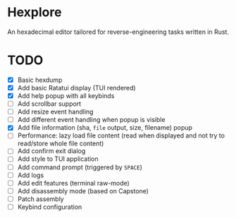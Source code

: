 # Hexplore

An hexadecimal editor tailored for reverse-engineering tasks written in Rust.

# TODO

- [x] Basic hexdump
- [x] Add basic Ratatui display (TUI rendered)
- [x] Add help popup with all keybinds
- [ ] Add scrollbar support
- [ ] Add resize event handling
- [ ] Add different event handling when popup is visible
- [x] Add file information (sha, `file` output, size, filename) popup
- [ ] Performance: lazy load file content (read when displayed and not try to read/store whole file content)
- [ ] Add confirm exit dialog
- [ ] Add style to TUI application
- [ ] Add command prompt (triggered by `SPACE`)
- [ ] Add logs
- [ ] Add edit features (terminal raw-mode)
- [ ] Add disassembly mode (based on Capstone)
- [ ] Patch assembly
- [ ] Keybind configuration
